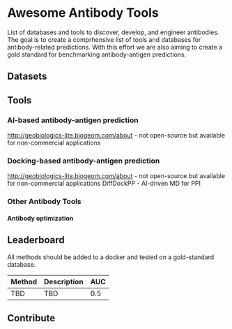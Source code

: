 # Awesome Antibody Tools
List of databases and tools to discover, develop, and engineer antibodies.
The goal is to create a comprhensive list of tools and databases for antibody-related predictions. With this effort we are also aiming to create a gold standard for benchmarking antibody-antigen predictions.

## Datasets

## Tools

### AI-based antibody-antigen prediction
http://geobiologics-lite.biogeom.com/about - not open-source but available for non-commercial applications

### Docking-based antibody-antigen prediction
http://geobiologics-lite.biogeom.com/about - not open-source but available for non-commercial applications
DiffDockPP - AI-driven MD for PPI

### Other Antibody Tools

#### Antibody optimization


## Leaderboard

All methods should be added to a docker and tested on a gold-standard database.

|Method|Description|AUC|
|------|-----------|---|
|TBD|TBD|0.5|


## Contribute


